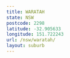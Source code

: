 ```yaml
---
title: WARATAH
state: NSW
postcode: 2298
latitude: -32.905633
longitude: 151.722243
url: /nsw/waratah/
layout: suburb
---
```

